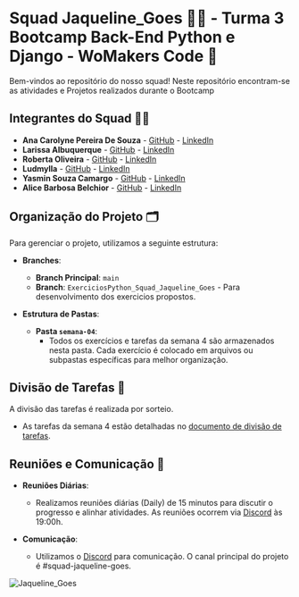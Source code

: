 # Squad Jaqueline_Goes 🔬🧬 - Turma 3 Bootcamp Back-End Python e Django - WoMakers Code 🦋

Bem-vindos ao repositório do nosso squad! Neste repositório encontram-se as atividades e Projetos realizados durante o Bootcamp

## Integrantes do Squad 👩‍💻

- **Ana Carolyne Pereira De Souza** - [GitHub](https://github.com/anadevti) - [LinkedIn](https://www.linkedin.com/in/ana-carolyne-pereira-de-souza/)
- **Larissa Albuquerque** - [GitHub](https://github.com/lalbuquerques) - [LinkedIn](https://www.linkedin.com/in/larissa-albuquerque-379b40114/) 
- **Roberta Oliveira** - [GitHub](https://github.com/RobertaOliveira07) - [LinkedIn](https://www.linkedin.com/in/roberta-oliveira07/) 
- **Ludmylla** - [GitHub](https://github.com/ludmyllacaetano) - [LinkedIn](https://www.linkedin.com/in/ludmylla-caetano/) 
- **Yasmin Souza Camargo** - [GitHub](https://github.com/Yasmin-Camargo) - [LinkedIn](https://www.linkedin.com/in/yasmin-souza-camargo-4a036b163/)
- **Alice Barbosa Belchior** - [GitHub](https://github.com/alicebelchior) - [LinkedIn](https://www.linkedin.com/in/alice-belchior/)

## Organização do Projeto 🗂️

Para gerenciar o projeto, utilizamos a seguinte estrutura:

- **Branches**: 
  - **Branch Principal**: `main` 
  - **Branch**: `ExerciciosPython_Squad_Jaqueline_Goes` - Para desenvolvimento dos exercicios propostos.

- **Estrutura de Pastas**:
  - **Pasta `semana-04`**: 
    - Todos os exercícios e tarefas da semana 4 são armazenados nesta pasta. Cada exercício é colocado em arquivos ou subpastas específicas para melhor organização.

## Divisão de Tarefas 🔄

A divisão das tarefas é realizada por sorteio. 
- As tarefas da semana 4 estão detalhadas no [documento de divisão de tarefas](https://drive.google.com/file/d/1gL7ac9owKzosbZpl0o6Fpg7lTdNI_z59/view?usp=drive_link).

## Reuniões e Comunicação 📅

- **Reuniões Diárias**: 
  - Realizamos reuniões diárias (Daily) de 15 minutos para discutir o progresso e alinhar atividades. As reuniões ocorrem via [Discord](https://discord.com) às 19:00h.

- **Comunicação**: 
  - Utilizamos o [Discord](https://discord.com) para comunicação. O canal principal do projeto é #squad-jaqueline-goes.

![Jaqueline_Goes](https://github.com/user-attachments/assets/a578588a-512c-46fd-b432-4b396c68da15)
